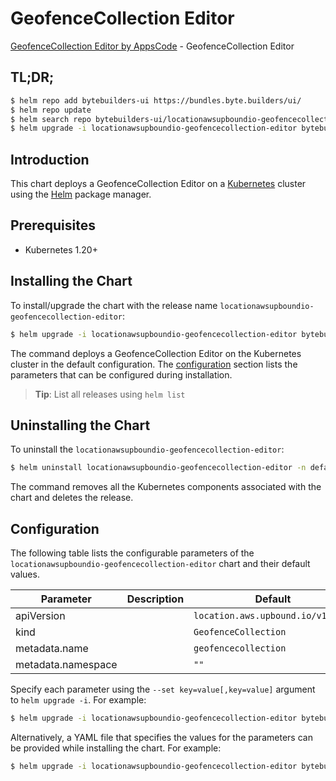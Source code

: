 # GeofenceCollection Editor

[GeofenceCollection Editor by AppsCode](https://byte.builders) - GeofenceCollection Editor

## TL;DR;

```bash
$ helm repo add bytebuilders-ui https://bundles.byte.builders/ui/
$ helm repo update
$ helm search repo bytebuilders-ui/locationawsupboundio-geofencecollection-editor --version=v0.4.18
$ helm upgrade -i locationawsupboundio-geofencecollection-editor bytebuilders-ui/locationawsupboundio-geofencecollection-editor -n default --create-namespace --version=v0.4.18
```

## Introduction

This chart deploys a GeofenceCollection Editor on a [Kubernetes](http://kubernetes.io) cluster using the [Helm](https://helm.sh) package manager.

## Prerequisites

- Kubernetes 1.20+

## Installing the Chart

To install/upgrade the chart with the release name `locationawsupboundio-geofencecollection-editor`:

```bash
$ helm upgrade -i locationawsupboundio-geofencecollection-editor bytebuilders-ui/locationawsupboundio-geofencecollection-editor -n default --create-namespace --version=v0.4.18
```

The command deploys a GeofenceCollection Editor on the Kubernetes cluster in the default configuration. The [configuration](#configuration) section lists the parameters that can be configured during installation.

> **Tip**: List all releases using `helm list`

## Uninstalling the Chart

To uninstall the `locationawsupboundio-geofencecollection-editor`:

```bash
$ helm uninstall locationawsupboundio-geofencecollection-editor -n default
```

The command removes all the Kubernetes components associated with the chart and deletes the release.

## Configuration

The following table lists the configurable parameters of the `locationawsupboundio-geofencecollection-editor` chart and their default values.

|     Parameter      | Description |                   Default                    |
|--------------------|-------------|----------------------------------------------|
| apiVersion         |             | <code>location.aws.upbound.io/v1beta1</code> |
| kind               |             | <code>GeofenceCollection</code>              |
| metadata.name      |             | <code>geofencecollection</code>              |
| metadata.namespace |             | <code>""</code>                              |


Specify each parameter using the `--set key=value[,key=value]` argument to `helm upgrade -i`. For example:

```bash
$ helm upgrade -i locationawsupboundio-geofencecollection-editor bytebuilders-ui/locationawsupboundio-geofencecollection-editor -n default --create-namespace --version=v0.4.18 --set apiVersion=location.aws.upbound.io/v1beta1
```

Alternatively, a YAML file that specifies the values for the parameters can be provided while
installing the chart. For example:

```bash
$ helm upgrade -i locationawsupboundio-geofencecollection-editor bytebuilders-ui/locationawsupboundio-geofencecollection-editor -n default --create-namespace --version=v0.4.18 --values values.yaml
```
